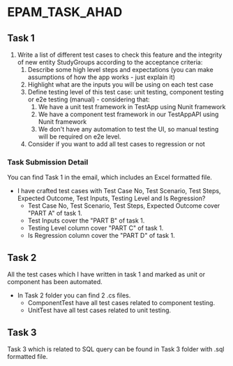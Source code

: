 # EPAM_TASK_AHAD

## Task 1
1.	Write a list of different test cases to check this feature and the integrity of new entity StudyGroups according to the acceptance criteria:
      1. Describe some high level steps and expectations (you can make assumptions of how the app works - just explain it)
      2. Highlight what are the inputs you will be using on each test case
      3. Define testing level of this test case: unit testing, component testing or e2e testing (manual) - considering that:
            1. We have a unit test framework in TestApp using Nunit framework
            2. We have a component test framework in our TestAppAPI using Nunit framework
            3. We don't have any automation to test the UI, so manual testing will be required on e2e level.
      4. Consider if you want to add all test cases to regression or not

### Task Submission Detail
You can find Task 1 in the email, which includes an Excel formatted file.
* I have crafted test cases with Test Case No, Test Scenario, Test Steps, Expected Outcome, Test Inputs, Testing Level and Is Regression?
  * Test Case No, Test Scenario, Test Steps, Expected Outcome cover "PART A" of task 1.
  * Test Inputs cover the "PART B" of task 1.
  * Testing Level column cover "PART C" of task 1.
  * Is Regression column cover the "PART D" of task 1.

## Task 2
All the test cases which I have written in task 1 and marked as unit or component has been automated.
* In Task 2 folder you can find 2 .cs files.
  * ComponentTest have all test cases related to component testing.
  * UnitTest have all test cases related to unit testing.

## Task 3
Task 3 which is related to SQL query can be found in Task 3 folder with .sql formatted file.
